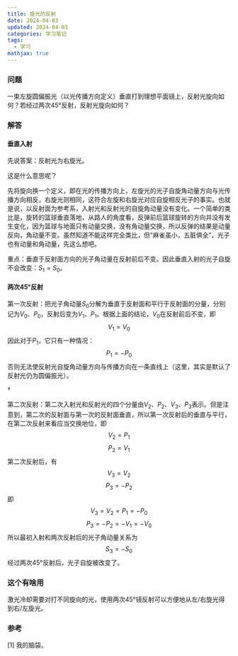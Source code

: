 ```yaml
---
title: 旋光的反射
date: 2024-04-03
updated: 2024-04-03
categories: 学习笔记
tags:
  - 学习
mathjax: true
---
```


### 问题

一束左旋圆偏振光（以光传播方向定义）垂直打到理想平面镜上，反射光旋向如何？若经过两次45°反射，反射光旋向如何？

### 解答

#### 垂直入射

先说答案：反射光为右旋光。

这是什么意思呢？

先将旋向换一个定义，即在光的传播方向上，左旋光的光子自旋角动量方向与光传播方向相反，右旋光则相同，这符合左旋和右旋光对应自旋相反光子的事实。也就是说，以反射面为参考系，入射光和反射光的自旋角动量没有变化。一个简单的类比是，旋转的篮球垂直落地，从路人的角度看，反弹前后篮球旋转的方向并没有发生变化，因为篮球与地面只有动量交换，没有角动量交换，所以反弹的结果是动量反向，角动量不变。虽然知道不能这样完全类比，但“麻雀虽小，五脏俱全”，光子也有动量和角动量，先这么想吧。

重点：垂直于反射面方向的光子角动量在反射前后不变。因此垂直入射的光子自旋不会改变：$S_1=S_0$。

#### 两次45°反射

第一次反射：把光子角动量$S_0$分解为垂直于反射面和平行于反射面的分量，分别记为$V_0$、$P_0$，反射后变为$V_1$、$P_1$。根据上面的结论，$V_0$在反射前后不变，即$$V_1=V_0$$
因此对于$P_1$，它只有一种情况：$$P_1=-P_0$$
否则无法使反射光自旋角动量方向与传播方向在一条直线上（这里，其实是默认了反射光仍为圆偏振光）。

$\dagger$

第二次反射：第二次入射光和反射光的四个分量由$V_2$、$P_2$、$V_3$、$P_3$表示。但是注意到，第二次的反射面与第一次的反射面垂直，所以第一次反射后的垂直与平行，在第二次反射来看应当交换地位，即$$V_2=P_1$$ $$P_2=V_1$$
第二次反射后，有$$V_3=V_2$$ $$P_3=-P_2$$
即$$V_3=V_2=P_1=-P_0$$ $$P_3=-P_2=-V_1=-V_0$$
所以最初入射和两次反射后的光子角动量关系为$$S_3=-S_0$$
经过两次45°反射后，光子自旋被改变了。

### 这个有啥用

激光冷却需要对打不同旋向的光，使用两次45°镜反射可以方便地从左/右旋光得到右/左旋光。

### 参考

[1] 我的脑袋。